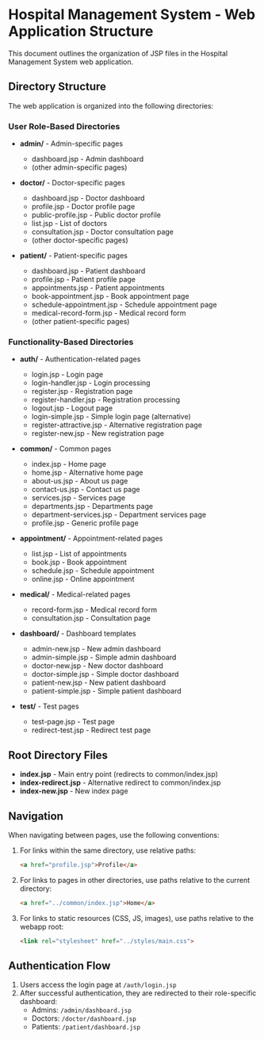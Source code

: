 # Hospital Management System - Web Application Structure

This document outlines the organization of JSP files in the Hospital Management System web application.

## Directory Structure

The web application is organized into the following directories:

### User Role-Based Directories

- **admin/** - Admin-specific pages
  - dashboard.jsp - Admin dashboard
  - (other admin-specific pages)

- **doctor/** - Doctor-specific pages
  - dashboard.jsp - Doctor dashboard
  - profile.jsp - Doctor profile page
  - public-profile.jsp - Public doctor profile
  - list.jsp - List of doctors
  - consultation.jsp - Doctor consultation page
  - (other doctor-specific pages)

- **patient/** - Patient-specific pages
  - dashboard.jsp - Patient dashboard
  - profile.jsp - Patient profile page
  - appointments.jsp - Patient appointments
  - book-appointment.jsp - Book appointment page
  - schedule-appointment.jsp - Schedule appointment page
  - medical-record-form.jsp - Medical record form
  - (other patient-specific pages)

### Functionality-Based Directories

- **auth/** - Authentication-related pages
  - login.jsp - Login page
  - login-handler.jsp - Login processing
  - register.jsp - Registration page
  - register-handler.jsp - Registration processing
  - logout.jsp - Logout page
  - login-simple.jsp - Simple login page (alternative)
  - register-attractive.jsp - Alternative registration page
  - register-new.jsp - New registration page

- **common/** - Common pages
  - index.jsp - Home page
  - home.jsp - Alternative home page
  - about-us.jsp - About us page
  - contact-us.jsp - Contact us page
  - services.jsp - Services page
  - departments.jsp - Departments page
  - department-services.jsp - Department services page
  - profile.jsp - Generic profile page

- **appointment/** - Appointment-related pages
  - list.jsp - List of appointments
  - book.jsp - Book appointment
  - schedule.jsp - Schedule appointment
  - online.jsp - Online appointment

- **medical/** - Medical-related pages
  - record-form.jsp - Medical record form
  - consultation.jsp - Consultation page

- **dashboard/** - Dashboard templates
  - admin-new.jsp - New admin dashboard
  - admin-simple.jsp - Simple admin dashboard
  - doctor-new.jsp - New doctor dashboard
  - doctor-simple.jsp - Simple doctor dashboard
  - patient-new.jsp - New patient dashboard
  - patient-simple.jsp - Simple patient dashboard

- **test/** - Test pages
  - test-page.jsp - Test page
  - redirect-test.jsp - Redirect test page

## Root Directory Files

- **index.jsp** - Main entry point (redirects to common/index.jsp)
- **index-redirect.jsp** - Alternative redirect to common/index.jsp
- **index-new.jsp** - New index page

## Navigation

When navigating between pages, use the following conventions:

1. For links within the same directory, use relative paths:
   ```html
   <a href="profile.jsp">Profile</a>
   ```

2. For links to pages in other directories, use paths relative to the current directory:
   ```html
   <a href="../common/index.jsp">Home</a>
   ```

3. For links to static resources (CSS, JS, images), use paths relative to the webapp root:
   ```html
   <link rel="stylesheet" href="../styles/main.css">
   ```

## Authentication Flow

1. Users access the login page at `/auth/login.jsp`
2. After successful authentication, they are redirected to their role-specific dashboard:
   - Admins: `/admin/dashboard.jsp`
   - Doctors: `/doctor/dashboard.jsp`
   - Patients: `/patient/dashboard.jsp`
